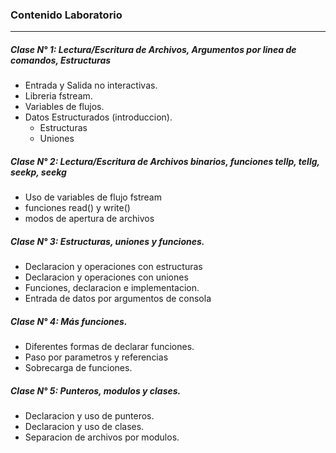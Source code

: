 ### Contenido Laboratorio
---

##### Clase N° 1: Lectura/Escritura de Archivos, Argumentos por linea de comandos, Estructuras

- Entrada y Salida no interactivas. 
- Libreria fstream.
- Variables de flujos.
- Datos Estructurados (introduccion).
    - Estructuras
    - Uniones

##### Clase N° 2: Lectura/Escritura de Archivos binarios, funciones tellp, tellg, seekp, seekg

- Uso de variables de flujo fstream
- funciones read() y write()
- modos de apertura de archivos

##### Clase N° 3: Estructuras, uniones y funciones.

- Declaracion y operaciones con estructuras
- Declaracion y operaciones con uniones
- Funciones, declaracion e implementacion.
- Entrada de datos por argumentos de consola

##### Clase N° 4: Más funciones.

- Diferentes formas de declarar funciones.
- Paso por parametros y referencias
- Sobrecarga de funciones.

##### Clase N° 5: Punteros, modulos y clases.

- Declaracion y uso de punteros.
- Declaracion y uso de clases.
- Separacion de archivos por modulos.